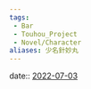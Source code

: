 ```yaml
---
tags:
 - Bar
 - Touhou_Project
 - Novel/Character
aliases: 少名針妙丸
---
```


date:: [2022-07-03](Daily_Note/2022-07-03.md)


